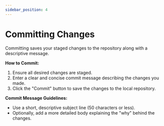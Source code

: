 ```yaml
---
sidebar_position: 4
---
```


# Committing Changes

Committing saves your staged changes to the repository along with a descriptive message.

**How to Commit:**

1.  Ensure all desired changes are staged.
2.  Enter a clear and concise commit message describing the changes you made.
3.  Click the "Commit" button to save the changes to the local repository.

**Commit Message Guidelines:**

*   Use a short, descriptive subject line (50 characters or less).
*   Optionally, add a more detailed body explaining the "why" behind the changes.

